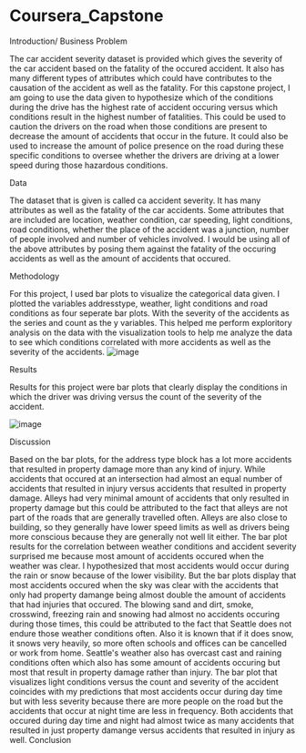 # Coursera_Capstone
Introduction/ Business Problem 

  The car accident severity dataset is provided which gives the severity of the car accident based on the fatality of the occured accident. It also has many different types of attributes which could have contributes to the causation of the accident as well as the fatality. For this capstone project, I am going to use the data given to hypothesize which of the conditions during the drive has the highest rate of accident occuring versus which conditions result in the highest number of fatalities. This could be used to caution the drivers on the road when those conditions are present to decrease the amount of accidents that occur in the future. It could also be used to increase the amount of police presence on the road during these specific conditions to oversee whether the drivers are driving at a lower speed during those hazardous conditions.
  
Data

  The dataset that is given is called ca accident severity. It has many attributes as well as the fatality of the car accidents. Some attributes that are included are location, weather condition, car speeding, light conditions, road conditions, whether the place of the accident was a junction, number of people involved and number of vehicles involved. I would be using all of the above attributes by posing them against the fatality of the occuring accidents as well as the amount of accidents that occured. 
  
Methodology

  For this project, I used bar plots to visualize the categorical data given. I plotted the variables addresstype, weather, light conditions and road conditions as four seperate bar plots. With the severity of the accidents as the series and count as the y variables. This helped me perform exploritory analysis on the data with the visualization tools to help me analyze the data to see which conditions correlated with more accidents as well as the severity of the accidents. 
  ![image](https://user-images.githubusercontent.com/54012958/96351787-5c494d00-1083-11eb-8299-861f1c3a82e8.png)

  
Results

  Results for this project were bar plots that clearly display the conditions in which the driver was driving versus the count of the severity of the accident.  
  
  ![image](https://user-images.githubusercontent.com/54012958/96352005-90be0880-1085-11eb-927b-a1952bf2b44a.png)

Discussion 

  Based on the bar plots, for the address type block has a lot more accidents that resulted in property damage more than any kind of injury. While accidents that occured at an intersection had almost an equal number of accidents that resulted in injury versus accidents that resulted in property damage. Alleys had very minimal amount of accidents that only resulted in property damage but this could be attributed to the fact that alleys are not part of the roads that are generally travelled often. Alleys are also close to building, so they generally have lower speed limits as well as drivers being more conscious because they are generally not well lit either. 
  The bar plot results for the correlation between weather conditions and accident severity surprised me because most amount of accidents occured when the weather was clear. I hypothesized that most accidents would occur during the rain or snow because of the lower visibility. But the bar plots display that most accidents occured when the sky was clear with the accidents that only had property damange being almost double the amount of accidents that had injuries that occured. The blowing sand and dirt, smoke, crosswind, freezing rain and snowing had almost no accidents occuring during those times, this could be attributed to the fact that Seattle does not endure those weather conditions often. Also it is known that if it does snow, it snows very heavily, so more often schools and offices can be cancelled or work from home. Seattle's weather also has overcast cast and raining conditions often which also has some amount of accidents occuring but most that result in property damage rather than injury.
  The bar plot that visualizes light conditions versus the count and severity of the accident coincides with my predictions that most accidents occur during day time but with less severity because there are more people on the road but the accidents that occur at night time are less in frequency. Both accidents that occured during day time and night had almost twice as many accidents that resulted in just property damange versus accidents that resulted in injury as well. 
Conclusion 
